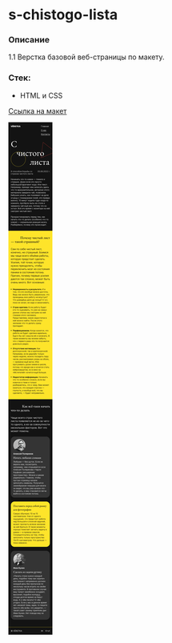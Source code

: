 # s-chistogo-lista

### Описание
1.1 Верстка базовой веб-страницы по макету.

### Стек:
- HTML и CSS

[Ссылка на макет](https://www.figma.com/file/vYJfYCZUddsUQUCYUktcID/%231-%D0%A1-%D1%87%D0%B8%D1%81%D1%82%D0%BE%D0%B3%D0%BE-%D0%BB%D0%B8%D1%81%D1%82%D0%B0/duplicate)

![](maket-360px.png)